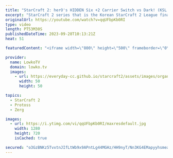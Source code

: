```yaml
---
title: "StarCraft 2: herO's HIDDEN Six +2 Carrier Switch vs Dark! (KSL Finals)"
excerpt: "StarCraft 2 series that is the Korean StarCraft 2 League finals. This series between Dark and herO has a lot of moments where both players make mistakes, but that's also exactly the reason why it's exciting to watch. The games get very messy, and both players have to try their hardest to play the right"
originalUrl: https://youtube.com/watch?v=qqUFbpKb0RI
type: video
length: PT53M30S
publishedDateTime: 2023-09-28T10:13:21Z
heat: 51

featuredContent: "<iframe width=\"800\" height=\"500\" frameborder=\"0\" src=\"https://www.youtube.com/embed/qqUFbpKb0RI\" allow=\"accelerometer; autoplay; encrypted-media; gyroscope; picture-in-picture\" allowfullscreen></iframe>"

provider:
  name: LowkoTV
  domain: lowko.tv
  images:
    - url: https://everyday-cc.github.io/starcraft2/assets/images/organizations/lowko.tv-50x50.jpg
      width: 50
      height: 50

topics:
  - StarCraft 2
  - Protoss
  - Zerg

images:
  - url: https://i.ytimg.com/vi/qqUFbpKb0RI/maxresdefault.jpg
    width: 1280
    height: 720
    isCached: true

secured: "o3GzBNKz5TvxtnJIfLtWb9x9APntLg44MGHz/HH9nyT/Nn3KG4EMapyyhsmeaeOYQgqRFnGnYj34exfn2CflLZsouq/LpWXLaSRJBtP8kQhlyLYgYJQJ6duxzHGbQUUM67AlVQTNI8jgpyou59xlQR/Sq8YOzbP47yhiVQnsCi7uPaiFUMMU4dwrHgBAKCHID82ylHcV5iowuPc8mFuMwcDkAsYQWM1D+T1NJrKxaS81A0yvOL4hINIGfoegCec104eDcbGePmm7lJhD3VKho8jMrVPiIVD2kgXz5DrXDVaQrznMmJ+FrdyeteKZzuAEG0dH8dc5FWBRdYig9wqqrjVJXifM4buxIq7OO5QhnBmFCGeUy+/cfoj3gYOldpE9ssbrLrnRZN2dKYMBKsId4AdkRH3wBuYxYi75CZPYCLw=;Kyrmzs/WA25RTX0hQJs6Pw=="
---
```


